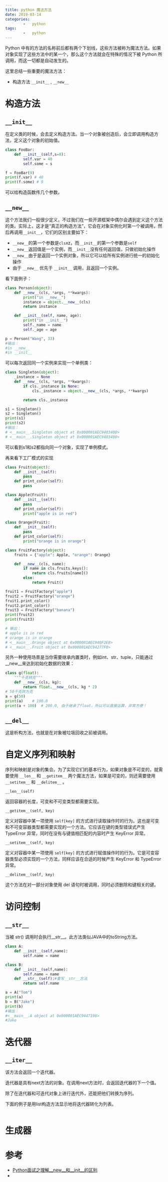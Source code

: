 ```yaml
---
title: python 魔法方法
date: 2019-03-14
categories: 
	    -   python
tags:  
        -   python
---
```


Python 中有的方法的名称前后都有两个下划线，这些方法被称为魔法方法。如果对象实现了这些方法中的某一个，那么这个方法就会在特殊的情况下被 Python 所调用，而这一切都是自动发生的。

这里总结一些重要的魔法方法：
-   构造方法 `__init__` ,  `__new__`

<!-- more -->

# 构造方法
## `__init__`

在定义类的时候，会去定义构造方法。当一个对象被创造后，会立即调用构造方法，定义这个对象的初始值。

```python
class FooBar:
    def __init__(self,s=8):
        self.var = 40
        self.some = s

f = FooBar(9)
print(f.var) # 40
print(f.some) # 9
```
可以给构造函数传几个参数。

## `__new__`
这个方法我们一般很少定义，不过我们在一些开源框架中偶尔会遇到定义这个方法的类。实际上，这才是“真正的构造方法”，它会在对象实例化时第一个被调用，然后再调用`__init__`，它们的区别主要如下：

-   `__new__`的第一个参数是`cls`xz，而`__init__`的第一个参数是`self`
-   `__new__`返回值是一个实例，而`__init__`没有任何返回值，只做初始化操作
-   `__new__`由于是返回一个实例对象，所以它可以给所有实例进行统一的初始化操作
-   由于 `__new__` 优先于 `__init__` 调用，且返回一个实例。

看下面例子：
```python
class Person(object):
    def __new__(cls, *args, **kwargs):
        print("in __new__")
        instance = object.__new__(cls)
        return instance

    def __init__(self, name, age):
        print("in __init__")
        self._name = name
        self._age = age

p = Person("Wang", 33)
#输出：
#in __new__
#in __init__
```




可以每次返回同一个实例来实现一个单例类：

```python
class Singleton(object):
    _instance = None
    def __new__(cls, *args, **kwargs):
        if cls._instance is None:
            cls._instance = object.__new__(cls, *args, **kwargs)

        return cls._instance

s1 = Singleton()
s2 = Singleton()
print(s1)
print(s2) 
#输出：
# <__main__.Singleton object at 0x000001AEC9403400>
# <__main__.Singleton object at 0x000001AEC9403400>
```
可以看到s1和s2都指向同一个对象，实现了单例模式。

再来看下工厂模式的实现
```python
class Fruit(object):
    def __init__(self):
        pass
    def print_color(self):
        pass

class Apple(Fruit):
    def __init__(self):
        pass
    def print_color(self):
        print("apple is in red")

class Orange(Fruit):
    def __init__(self):
        pass
    def print_color(self):
        print("orange is in orange")

class FruitFactory(object):
    fruits = {"apple": Apple, "orange": Orange}

    def __new__(cls, name):
        if name in cls.fruits.keys():
            return cls.fruits[name]()
        else:
            return Fruit()

fruit1 = FruitFactory("apple")
fruit2 = FruitFactory("orange")
fruit1.print_color()    
fruit2.print_color()    
fruit3 = FruitFactory("banana")
print(fruit2)
print(fruit3)

# 输出：
# apple is in red
# orange is in orange
# <__main__.Orange object at 0x000001AEC940F2E8>
# <__main__.Fruit object at 0x000001AEC94277F0>
```
另外一种使用场景是当你需要继承内置类时，例如int、str、tuple，只能通过__new__来达到初始化数据的效果：
```python
class g(float):
    """千克转克"""
    def __new__(cls, kg):
        return float.__new__(cls, kg * 2)
# 50千克转为克
a = g(50)
print(a)	# 100.0
print(a + 100)	# 200.0, 由于继承了float，所以可以直接运算，非常方便！
```

## `__del__`
这是析构方法，也就是在对象被垃圾回收之前被调用。

# 自定义序列和映射
序列和映射是对象的集合。为了实现它们的基本行为，如果对象是不可变的，就需要使用 `__len__` 和 `__getitem__` 两个魔法方法，如果是可变的，则还需要使用 `__setitem__` 和 `__delitem__` 。

`__len__(self)`

返回容器的长度，可变和不可变类型都需要实现。

`__getitem__(self, key)`

定义对容器中某一项使用 `self[key]` 的方式进行读取操作时的行为。这也是可变和不可变容器类型都需要实现的一个方法。它应该在键的类型错误式产生 TypeError 异常，同时在没有与键值相匹配的内容时产生 KeyError 异常。

`__setitem__(self, key)`

定义对容器中某一项使用 `self[key]` 的方式进行赋值操作时的行为。它是可变容器类型必须实现的一个方法，同样应该在合适的时候产生 KeyError 和 TypeError 异常。

`__delitem__(self, key)`

这个方法在对一部分对象使用 del 语句时被调用，同时必须删除和键相关的键。

# 访问控制

## `__str__`

当被 str() 调用时会执行__str__。此方法类似JAVA中的toString方法。

```python
class A:
    def __init__(self,name):
        self.name = name

class B:
    def __init__(self,name):
        self.name = name
    def __str__(self):#重写__str__方法
        return self.name

a = A("Tom")
print(a)
b = B("Jake")
print(b)
#输出：
#<__main__.A object at 0x000001AEC9447198>
#Jake
```

# 迭代器
## `__iter__`
该方法会返回一个迭代器。

迭代器是具有next方法的对象。在调用next方法时，会返回迭代器的下一个值。

除了在迭代器和可迭代对象上进行迭代外，还能把他们转换为序列。

下面的例子是用list构造方法显示地将迭代器转化为列表。

```python

```

# 生成器


# 参考
-   [Python面试之理解__new__和__init__的区别](https://juejin.im/post/5add4446f265da0b8d4186af)
-   

